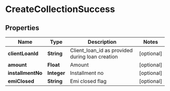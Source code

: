 

# CreateCollectionSuccess


## Properties

Name | Type | Description | Notes
------------ | ------------- | ------------- | -------------
**clientLoanId** | **String** | Client_loan_id as provided during loan creation |  [optional]
**amount** | **Float** | Amount |  [optional]
**installmentNo** | **Integer** | Installment no |  [optional]
**emiClosed** | **String** | Emi closed flag |  [optional]



